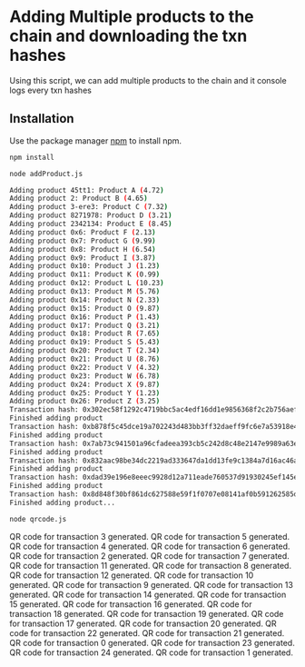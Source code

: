 # Adding Multiple products to the chain and downloading the txn hashes

Using this script, we can add multiple products to the chain and it console logs every txn hashes

## Installation

Use the package manager [npm](https://www.npmjs.com/) to install npm.

```bash
npm install
```
```bash
node addProduct.js
```
```bash
Adding product 45tt1: Product A (4.72)
Adding product 2: Product B (4.65)
Adding product 3-ere3: Product C (7.32)
Adding product 8271978: Product D (3.21)
Adding product 2342134: Product E (8.45)
Adding product 0x6: Product F (2.13)
Adding product 0x7: Product G (9.99)
Adding product 0x8: Product H (6.54)
Adding product 0x9: Product I (3.87)
Adding product 0x10: Product J (1.23)
Adding product 0x11: Product K (0.99)
Adding product 0x12: Product L (10.23)
Adding product 0x13: Product M (5.76)
Adding product 0x14: Product N (2.33)
Adding product 0x15: Product O (9.87)
Adding product 0x16: Product P (1.43)
Adding product 0x17: Product Q (3.21)
Adding product 0x18: Product R (7.65)
Adding product 0x19: Product S (5.43)
Adding product 0x20: Product T (2.34)
Adding product 0x21: Product U (8.76)
Adding product 0x22: Product V (4.32)
Adding product 0x23: Product W (6.78)
Adding product 0x24: Product X (9.87)
Adding product 0x25: Product Y (1.23)
Adding product 0x26: Product Z (3.25)
Transaction hash: 0x302ec58f1292c4719bbc5ac4edf16dd1e9856368f2c2b756aef541f890f7ebb8
Finished adding product
Transaction hash: 0xb878f5c45dce19a702243d483bb3ff32daeff9fc6e7a53918e4bc766ef6077b4
Finished adding product
Transaction hash: 0x7ab73c941501a96cfadeea393cb5c242d8c48e2147e9989a63ea437212b057ac
Finished adding product
Transaction hash: 0x832aac98be34dc2219ad333647da1dd13fe9c1384a7d16ac46a1c6175725fc85
Finished adding product
Transaction hash: 0xdad39e196e8eeec9928d12a711eade760537d91930245ef145e071a6ce816c52
Finished adding product
Transaction hash: 0x8d848f30bf861dc627588e59f1f0707e08141af0b591262585d3912037c2346f
Finished adding product...
```
```bash
node qrcode.js
```
QR code for transaction 3 generated.
QR code for transaction 5 generated.
QR code for transaction 4 generated.
QR code for transaction 6 generated.
QR code for transaction 2 generated.
QR code for transaction 7 generated.
QR code for transaction 11 generated.
QR code for transaction 8 generated.
QR code for transaction 12 generated.
QR code for transaction 10 generated.
QR code for transaction 9 generated.
QR code for transaction 13 generated.
QR code for transaction 14 generated.
QR code for transaction 15 generated.
QR code for transaction 16 generated.
QR code for transaction 18 generated.
QR code for transaction 19 generated.
QR code for transaction 17 generated.
QR code for transaction 20 generated.
QR code for transaction 22 generated.
QR code for transaction 21 generated.
QR code for transaction 0 generated.
QR code for transaction 23 generated.
QR code for transaction 24 generated.
QR code for transaction 1 generated.
```
